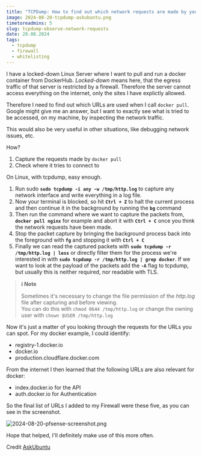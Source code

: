 ```yaml
---
title: "TCPDump: How to find out which network requests are made by your tools?"
image: 2024-08-20-tcpdump-askubuntu.png
timetoreadmins: 5
slug: tcpdump-observe-network-requests
date: 20.08.2024
tags: 
  - tcpdump
  - firewall
  - whitelisting
---
```


I have a locked-down Linux Server where I want to pull and run a docker container from DockerHub. 
_Locked-down_ means here, that the egress traffic of that server is restricted by a firewall.
Therefore the server cannot access everything on the internet, only the sites I have explictly allowed.

Therefore I need to find out which URLs are used when I call `docker pull`.
Google might give me an answer, but I want to exactly see what is tried to be accessed, on my machine, by inspecting the network traffic.

This would also be very useful in other situations, like debugging network issues, etc.

How?

1. Capture the requests made by `docker pull`
2. Check where it tries to connect to

On Linux, with tcpdump, easy enough.

1. Run sudo __`sudo tcpdump -i any -w /tmp/http.log`__ to capture any network interface and write everything in a log file.
2. Now your terminal is blocked, so hit __`Ctrl + Z`__ to halt the current process and then continue it in the background by running the __`bg`__ command
3. Then run the command where we want to capture the packets from, __`docker pull nginx`__ for example and abort it with __`Ctrl + C`__ once you think the network requests have been made.
4. Stop the packet capture by bringing the background process back into the foreground with __`fg`__ and stopping it with __`Ctrl + C`__
5. Finally we can read the captured packets with __`sudo tcpdump -r /tmp/http.log | less`__ or directly filter them for the process we're interested in with __`sudo tcpdump -r /tmp/http.log | grep docker`__. If we want to look at the payload of the packets add the __`-A`__ flag to tcpdump, but usually this is neither required, nor readable with TLS.

> __ℹ️ Note__
>
> Sometimes it's necessary to change the file permission of the _http.log_ file after capturing and before viewing.  
> You can do this with `chmod 0644 /tmp/http.log` or change the owning user with `chown $USER /tmp/http.log`

Now it's just a matter of you looking through the requests for the URLs you can spot. For my docker example, I could identify:

- registry-1.docker.io
- docker.io
- production.cloudflare.docker.com

From the internet I then learned that the following URLs are also relevant for docker:

- index.docker.io for the API
- auth.docker.io for Authentication

So the final list of URLs I added to my Firewall were these five, as you can see in the screenshot.

![2024-08-20-pfsense-screenshot.png](./images/2024-08-20-pfsense-screenshot.png)

Hope that helped, I'll definitely make use of this more often.

Credit [AskUbuntu](https://askubuntu.com/questions/252179/how-to-inspect-outgoing-http-requests-of-a-single-application) 